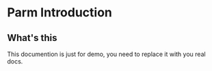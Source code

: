 Parm Introduction
==================

What's this
------------

This documention is just for demo, you need to replace it with you real docs.

